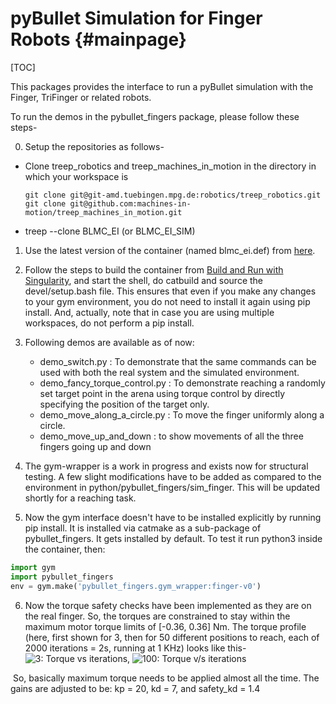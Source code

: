 # pyBullet Simulation for Finger Robots {#mainpage}

[TOC]

This packages provides the interface to run a pyBullet simulation with the
Finger, TriFinger or related robots.

To run the demos in the pybullet_fingers package, please follow these steps-

  0. Setup the repositories as follows- 

   * Clone treep_robotics and treep_machines_in_motion in the directory in which your workspace is

     ```
     git clone git@git-amd.tuebingen.mpg.de:robotics/treep_robotics.git
     git clone git@github.com:machines-in-motion/treep_machines_in_motion.git
     ```
   
   * treep --clone BLMC_EI (or BLMC_EI_SIM)

  1. Use the latest version of the container (named blmc_ei.def) from 
   [here](https://git-amd.tuebingen.mpg.de/robotics/blmc_ei_singularity).

  2. Follow the steps to build the container from [Build and Run with Singularity](https://atlas.is.localnet/confluence/pages/viewpage.action?spaceKey=AMDW&title=Build+and+Run+with+Singularity), and start the shell, do catbuild and
   source the devel/setup.bash file. This ensures that even if you make any changes to your gym environment, you do not need to install it again using pip install. And, actually, note that in case you are using multiple workspaces, do not perform a pip install. 

  3. Following demos are available as of now:
     * demo_switch.py : To demonstrate that the same commands can be used with
     both the real system and the simulated environment.
     * demo_fancy_torque_control.py : To demonstrate reaching a randomly set
     target point in the arena using torque control by directly specifying the
     position of the target only.
     * demo_move_along_a_circle.py : To move the finger uniformly along a circle.
     * demo_move_up_and_down : to show movements of all the three fingers going up and down
     
  4. The gym-wrapper is a work in progress and exists now for structural testing. A few slight modifications have to be added as compared to the environment in  python/pybullet_fingers/sim_finger. This will be updated shortly for a reaching task. 

  5. Now the gym interface doesn't have to be installed explicitly by running pip install. It is installed via catmake as a sub-package of pybullet_fingers. It gets installed by default. To test it run python3 inside the container, then:

   ```python
   import gym
   import pybullet_fingers
   env = gym.make('pybullet_fingers.gym_wrapper:finger-v0')
   ```

  6. Now the torque safety checks have been implemented as they are on the real finger. So, the torques are constrained to stay within the maximum motor torque limits of [-0.36, 0.36] Nm. The torque profile (here, first shown for 3, then for 50 different positions to reach, each of 2000 iterations = 2s, running at 1 KHz)  looks like this-
   ![3: Torque vs iterations](https://git-amd.tuebingen.mpg.de/robotics/pybullet_fingers/blob/sjoshi/sim_wip/docs/torque_check.png), ![100: Torque v/s iterations](https://git-amd.tuebingen.mpg.de/robotics/pybullet_fingers/blob/sjoshi/sim_wip/docs/torque100.png)

   ​	So, basically maximum torque needs to be applied almost all the time. The gains are adjusted to be:  kp = 20, kd = 7, and safety_kd = 1.4
